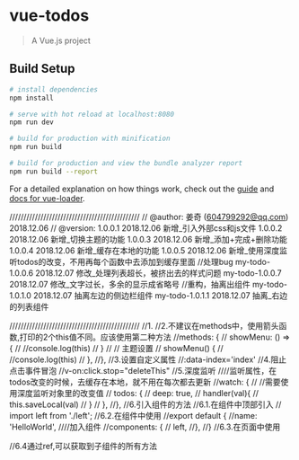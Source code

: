 # vue-todos

> A Vue.js project

## Build Setup

``` bash
# install dependencies
npm install

# serve with hot reload at localhost:8080
npm run dev

# build for production with minification
npm run build

# build for production and view the bundle analyzer report
npm run build --report
```

For a detailed explanation on how things work, check out the [guide](http://vuejs-templates.github.io/webpack/) and [docs for vue-loader](http://vuejs.github.io/vue-loader).


//////////////////////////////////////////////
//	@author: 姜奇 (604799292@qq.com) 2018.12.06
//	@version: 1.0.0.1  2018.12.06   新增_引入外部css和js文件
			  1.0.0.2  2018.12.06   新增_切换主题的功能
			  1.0.0.3  2018.12.06   新增_添加+完成+删除功能
			  1.0.0.4  2018.12.06   新增_缓存在本地的功能
			  1.0.0.5  2018.12.06   新增_使用深度监听todos的改变，不用再每个函数中去添加到缓存里面
			 	//处理bug
			  my-todo-1.0.0.6  2018.12.07   修改_处理列表超长，被挤出去的样式问题
			  my-todo-1.0.0.7  2018.12.07   修改_文字过长，多余的显示成省略号
				//重构，抽离出组件
				my-todo-1.0.1.0  2018.12.07   抽离左边的侧边栏组件
				my-todo-1.0.1.1  2018.12.07   抽离_右边的列表组件

//////////////////////////////////////////////
//1.<!--组件中template，最外层只能由一个标签包裹-->
//2.不建议在methods中，使用箭头函数,打印的2个this值不同。应该使用第二种方法
//methods: {
//	showMenu: () => {
//		//console.log(this)
//	}
//	// 主题设置
//	showMenu() {
//		//console.log(this)
//	},
//},
//3.设置自定义属性
//:data-index='index'
//4.阻止点击事件冒泡
//v-on:click.stop="deleteThis"
//5.深度监听
////监听属性，在todos改变的时候，去缓存在本地，就不用在每次都去更新
//watch: {
//		//需要使用深度监听对象里的改变值
//		todos: {
//	    deep: true,
//	    handler(val){
//	        this.saveLocal(val)
//	    }
//	  },
//},
//6.引入组件的方法
//6.1.在组件中顶部引入
//	import left from './left';
//6.2.在组件中使用
//export default {
//name: 'HelloWorld',
////加入组件
//components: {
//  left,
//},
//}
//6.3.在页面中使用
<!--<template>
	<left></left>
</template>-->
//6.4通过ref,可以获取到子组件的所有方法